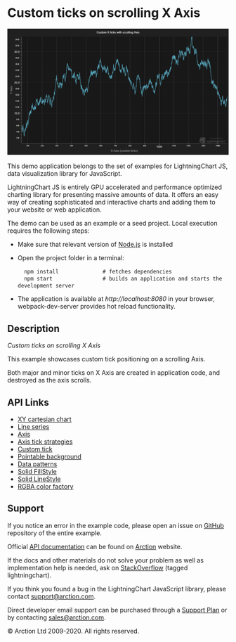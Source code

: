 # Custom ticks on scrolling X Axis

![Custom ticks on scrolling X Axis](customTicksScrolling.png)

This demo application belongs to the set of examples for LightningChart JS, data visualization library for JavaScript.

LightningChart JS is entirely GPU accelerated and performance optimized charting library for presenting massive amounts of data. It offers an easy way of creating sophisticated and interactive charts and adding them to your website or web application.

The demo can be used as an example or a seed project. Local execution requires the following steps:

- Make sure that relevant version of [Node.js](https://nodejs.org/en/download/) is installed
- Open the project folder in a terminal:

        npm install              # fetches dependencies
        npm start                # builds an application and starts the development server

- The application is available at *http://localhost:8080* in your browser, webpack-dev-server provides hot reload functionality.


## Description

*Custom ticks on scrolling X Axis*

This example showcases custom tick positioning on a scrolling Axis.

Both major and minor ticks on X Axis are created in application code, and destroyed as the axis scrolls.


## API Links

* [XY cartesian chart]
* [Line series]
* [Axis]
* [Axis tick strategies]
* [Custom tick]
* [Pointable background]
* [Data patterns]
* [Solid FillStyle]
* [Solid LineStyle]
* [RGBA color factory]


## Support

If you notice an error in the example code, please open an issue on [GitHub][0] repository of the entire example.

Official [API documentation][1] can be found on [Arction][2] website.

If the docs and other materials do not solve your problem as well as implementation help is needed, ask on [StackOverflow][3] (tagged lightningchart).

If you think you found a bug in the LightningChart JavaScript library, please contact support@arction.com.

Direct developer email support can be purchased through a [Support Plan][4] or by contacting sales@arction.com.

[0]: https://github.com/Arction/
[1]: https://www.arction.com/lightningchart-js-api-documentation/
[2]: https://www.arction.com
[3]: https://stackoverflow.com/questions/tagged/lightningchart
[4]: https://www.arction.com/support-services/

© Arction Ltd 2009-2020. All rights reserved.


[XY cartesian chart]: https://www.arction.com/lightningchart-js-api-documentation/v3.0.0/classes/chartxy.html
[Line series]: https://www.arction.com/lightningchart-js-api-documentation/v3.0.0/classes/lineseries.html
[Axis]: https://www.arction.com/lightningchart-js-api-documentation/v3.0.0/classes/axis.html
[Axis tick strategies]: https://www.arction.com/lightningchart-js-api-documentation/v3.0.0/globals.html#axistickstrategies
[Custom tick]: https://www.arction.com/lightningchart-js-api-documentation/v3.0.0/classes/customtick.html
[Pointable background]: https://www.arction.com/lightningchart-js-api-documentation/v3.0.0/interfaces/pointablebackground.html
[Data patterns]: https://www.arction.com/lightningchart-js-api-documentation/v3.0.0/interfaces/datapattern.html
[Solid FillStyle]: https://www.arction.com/lightningchart-js-api-documentation/v3.0.0/classes/solidfill.html
[Solid LineStyle]: https://www.arction.com/lightningchart-js-api-documentation/v3.0.0/classes/solidline.html
[RGBA color factory]: https://www.arction.com/lightningchart-js-api-documentation/v3.0.0/globals.html#colorrgba

